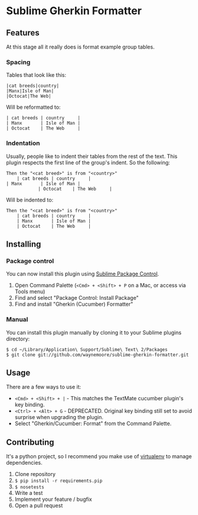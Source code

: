 # Sublime Gherkin Formatter

## Features

At this stage all it really does is format example group tables.

### Spacing

Tables that look like this:

```
|cat breeds|country|
|Manx|Isle of Man|
|Octocat|The Web|
```

Will be reformatted to:

```
| cat breeds | country     |
| Manx       | Isle of Man |
| Octocat    | The Web     |
```

### Indentation

Usually, people like to indent their tables from the rest of the text.  This plugin respects the first line of the group's indent.  So the following:

```
Then the "<cat breed>" is from "<country>"
    | cat breeds | country     |
| Manx       | Isle of Man |
            | Octocat    | The Web     |
```

Will be indented to:

```
Then the "<cat breed>" is from "<country>"
    | cat breeds | country     |
    | Manx       | Isle of Man |
    | Octocat    | The Web     |
```

## Installing

### Package control

You can now install this plugin using [Sublime Package Control](http://wbond.net/sublime_packages/package_control).

1. Open Command Palette (`<Cmd> + <Shift> + P` on a Mac, or access via Tools menu)
2. Find and select "Package Control: Install Package"
3. Find and install "Gherkin (Cucumber) Formatter"

### Manual

You can install this plugin manually by cloning it to your Sublime plugins directory:

```
$ cd ~/Library/Application\ Support/Sublime\ Text\ 2/Packages
$ git clone git://github.com/waynemoore/sublime-gherkin-formatter.git
```

## Usage

There are a few ways to use it:

- `<Cmd> + <Shift> + |` - This matches the TextMate cucumber plugin's key binding.
- `<Ctrl> + <Alt> + G` - DEPRECATED. Original key binding still set to avoid surprise when upgrading the plugin.
- Select "Gherkin/Cucumber: Format" from the Command Palette.

## Contributing

It's a python project, so I recommend you make use of [virtualenv](http://www.virtualenv.org/) to manage dependencies.

1. Clone repository
2. `$ pip install -r requirements.pip`
3. `$ nosetests`
4. Write a test
5. Implement your feature / bugfix
6. Open a pull request
